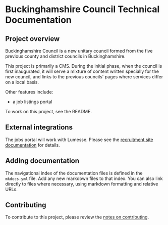 # Buckinghamshire Council Technical Documentation

## Project overview

Buckinghamshire Council is a new unitary council formed from the five previous county and district councils in Buckinghamshire.

This project is primarily a CMS. During the initial phase, when the council is first inaugurated, it will serve a mixture of content written specially for the new council, and links to the previous councils' pages where services differ on a local basis.

Other features include:

- a job listings portal

To work on this project, see the README.

## External integrations

<!-- List here any external services this project uses. Preferably link to a separate documentation page for each. -->

The jobs portal will work with Lumesse. Please see the [recruitment site documentation](./recruitment_site.md) for details.

## Adding documentation

The navigational index of the documentation files is defined in the `mkdocs.yml` file. Add any new markdown files to that index. You can also link directly to files where necessary, using markdown formatting and relative URLs.

## Contributing

To contribute to this project, please review the [notes on contributing](./contributing.md).